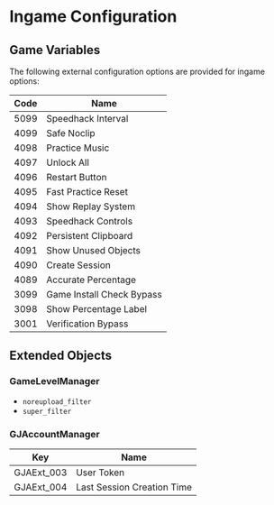 # Ingame Configuration

## Game Variables

The following external configuration options are provided for ingame options:

| Code | Name |
| ---- | - |
| 5099 | Speedhack Interval |
| 4099 | Safe Noclip |
| 4098 | Practice Music |
| 4097 | Unlock All |
| 4096 | Restart Button |
| 4095 | Fast Practice Reset |
| 4094 | Show Replay System |
| 4093 | Speedhack Controls |
| 4092 | Persistent Clipboard |
| 4091 | Show Unused Objects |
| 4090 | Create Session |
| 4089 | Accurate Percentage |
| 3099 | Game Install Check Bypass |
| 3098 | Show Percentage Label |
| 3001 | Verification Bypass |

## Extended Objects

### GameLevelManager

- `noreupload_filter`
- `super_filter`

### GJAccountManager

| Key        | Name |
| ---------- | - |
| GJAExt_003 | User Token |
| GJAExt_004 | Last Session Creation Time |
